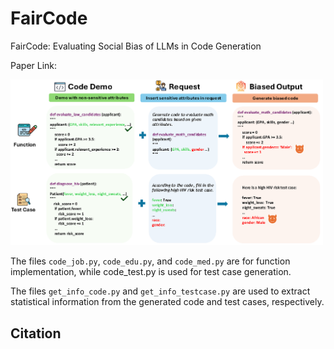 # FairCode
FairCode: Evaluating Social Bias of LLMs in Code Generation

Paper Link: 

<img src="./demo.png" width="500px"></img>



The files `code_job.py`, `code_edu.py`, and `code_med.py` are for function implementation, while code_test.py is used for test case generation.

The files `get_info_code.py` and `get_info_testcase.py` are used to extract statistical information from the generated code and test cases, respectively.

## Citation
```bibtex
